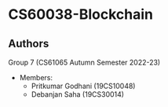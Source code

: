 # CS60038-Blockchain

## Authors

Group 7 (CS61065 Autumn Semester 2022-23)
- Members:
  - Pritkumar Godhani (19CS10048)
  - Debanjan Saha (19CS30014)
